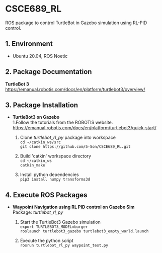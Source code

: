 # CSCE689_RL

ROS package to control TurtleBot in Gazebo simulation using RL-PID control.

## 1. Environment
- Ubuntu 20.04, ROS Noetic
  
## 2. Package Documentation

**TurtleBot 3**  
https://emanual.robotis.com/docs/en/platform/turtlebot3/overview/

## 3. Package Installation

- **TurtleBot3 on Gazebo**  
	1.Follow the tutorials from the ROBOTIS website.
	https://emanual.robotis.com/docs/en/platform/turtlebot3/quick-start/

	1. Clone *turtlebot_rl_py* package into workspace  
		`cd ~/catkin_ws/src`  
		`git clone https://github.com/5-Son/CSCE689_RL.git`
    
	2. Build 'catkin' workspace directory  
		`cd ~/catkin_ws`  
		`catkin_make`
    
	3. Install python dependencies  
		`pip3 install numpy transforms3d`

## 4. Execute ROS Packages
- **Waypoint Navigation using RL PID control on Gazebo Sim**  
	Package: *turtlebot_rl_py*
	1. Start the TurtleBot3  Gazebo simulation  
  		`export TURTLEBOT3_MODEL=burger`  
  		`roslaunch turtlebot3_gazebo turtlebot3_empty_world.launch`
  
	2. Execute the python script  
		`rosrun turtlebot_rl_py waypoint_test.py`  
